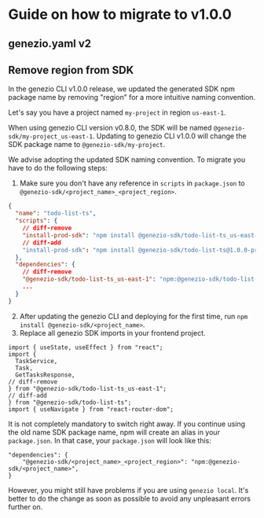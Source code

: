 # Guide on how to migrate to v1.0.0

## genezio.yaml v2

## Remove region from SDK

In the genezio CLI v1.0.0 release, we updated the generated SDK npm package name by removing "region" for a more intuitive naming convention. 

Let's say you have a project named `my-project` in region `us-east-1`.

When using genezio CLI version v0.8.0, the SDK will be named `@genezio-sdk/my-project_us-east-1`. Updating to genezio CLI v1.0.0 will change the SDK package name to `@genezio-sdk/my-project`.

We advise adopting the updated SDK naming convention. To migrate you have to do the following steps:

1. Make sure you don't have any reference in `scripts` in `package.json` to `@genezio-sdk/<project_name>_<project_region>`.

```json
{
  "name": "todo-list-ts",
  "scripts": {
    // diff-remove
    "install-prod-sdk": "npm install @genezio-sdk/todo-list-ts_us-east-1@1.0.0-prod"
    // diff-add
    "install-prod-sdk": "npm install @genezio-sdk/todo-list-ts@1.0.0-prod"
  },
  "dependencies": {
    // diff-remove
    "@genezio-sdk/todo-list-ts_us-east-1": "npm:@genezio-sdk/todo-list-ts@^1.0.0-prod",
    ...
  }
}
```

2. After updating the genezio CLI and deploying for the first time, run `npm install @genezio-sdk/<project_name>`.
3. Replace all genezio SDK imports in your frontend project.

```tsx
import { useState, useEffect } from "react";
import {
  TaskService,
  Task,
  GetTasksResponse,
// diff-remove
} from "@genezio-sdk/todo-list-ts_us-east-1";
// diff-add
} from "@genezio-sdk/todo-list-ts";
import { useNavigate } from "react-router-dom";

```

It is not completely mandatory to switch right away. If you continue using the old name SDK package name, npm will create an alias in your `package.json`. In that case, your `package.json` will look like this:

```
"dependencies": {
    "@genezio-sdk/<project_name>_<project_region>": "npm:@genezio-sdk/<project_name>",
}
```

However, you might still have problems if you are using `genezio local`. It's better to do the change as soon as possible to avoid any unpleasant errors further on.


